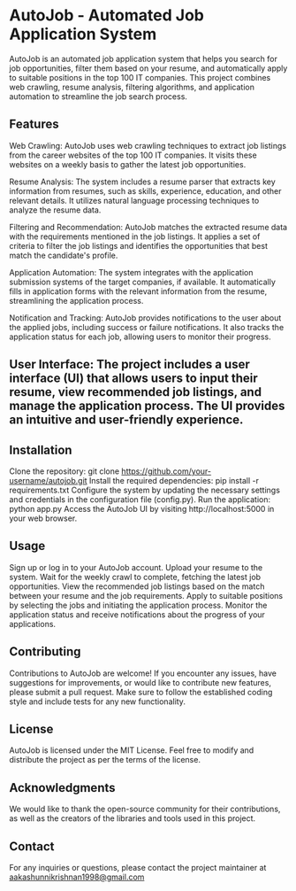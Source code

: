 # AutoJob - Automated Job Application System
AutoJob is an automated job application system that helps you search for job opportunities, filter them based on your resume, and automatically apply to suitable positions in the top 100 IT companies. This project combines web crawling, resume analysis, filtering algorithms, and application automation to streamline the job search process.

## Features
Web Crawling: AutoJob uses web crawling techniques to extract job listings from the career websites of the top 100 IT companies. It visits these websites on a weekly basis to gather the latest job opportunities.

Resume Analysis: The system includes a resume parser that extracts key information from resumes, such as skills, experience, education, and other relevant details. It utilizes natural language processing techniques to analyze the resume data.

Filtering and Recommendation: AutoJob matches the extracted resume data with the requirements mentioned in the job listings. It applies a set of criteria to filter the job listings and identifies the opportunities that best match the candidate's profile.

Application Automation: The system integrates with the application submission systems of the target companies, if available. It automatically fills in application forms with the relevant information from the resume, streamlining the application process.

Notification and Tracking: AutoJob provides notifications to the user about the applied jobs, including success or failure notifications. It also tracks the application status for each job, allowing users to monitor their progress.

## User Interface: The project includes a user interface (UI) that allows users to input their resume, view recommended job listings, and manage the application process. The UI provides an intuitive and user-friendly experience.

## Installation
Clone the repository: git clone https://github.com/your-username/autojob.git
Install the required dependencies: pip install -r requirements.txt
Configure the system by updating the necessary settings and credentials in the configuration file (config.py).
Run the application: python app.py
Access the AutoJob UI by visiting http://localhost:5000 in your web browser. 

## Usage
Sign up or log in to your AutoJob account.
Upload your resume to the system.
Wait for the weekly crawl to complete, fetching the latest job opportunities.
View the recommended job listings based on the match between your resume and the job requirements.
Apply to suitable positions by selecting the jobs and initiating the application process.
Monitor the application status and receive notifications about the progress of your applications.

## Contributing
Contributions to AutoJob are welcome! If you encounter any issues, have suggestions for improvements, or would like to contribute new features, please submit a pull request. Make sure to follow the established coding style and include tests for any new functionality.

## License
AutoJob is licensed under the MIT License. Feel free to modify and distribute the project as per the terms of the license.

## Acknowledgments
We would like to thank the open-source community for their contributions, as well as the creators of the libraries and tools used in this project.

## Contact
For any inquiries or questions, please contact the project maintainer at aakashunnikrishnan1998@gmail.com

